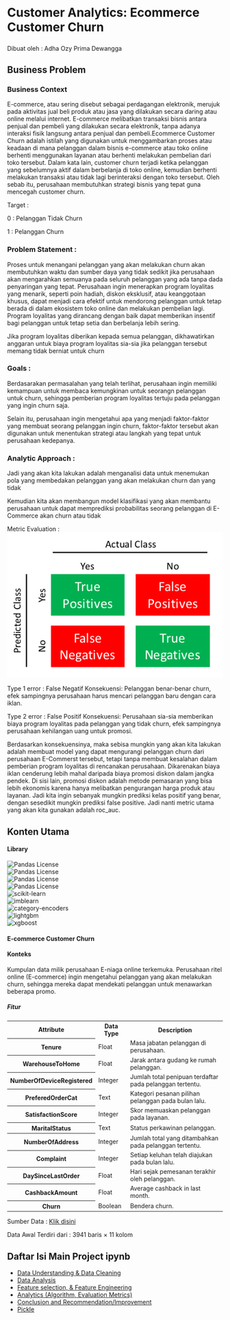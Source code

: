 
# Customer Analytics: Ecommerce Customer Churn
#####
 Dibuat oleh : Adha Ozy Prima Dewangga
## Business Problem


### Business Context
E-commerce, atau sering disebut sebagai perdagangan elektronik, merujuk pada aktivitas jual beli produk atau jasa yang dilakukan secara daring atau online melalui internet. E-commerce melibatkan transaksi bisnis antara penjual dan pembeli yang dilakukan secara elektronik, tanpa adanya interaksi fisik langsung antara penjual dan pembeli.Ecommerce Customer Churn adalah istilah yang digunakan untuk menggambarkan proses atau keadaan di mana pelanggan dalam bisnis e-commerce atau toko online berhenti menggunakan layanan atau berhenti melakukan pembelian dari toko tersebut. Dalam kata lain, customer churn terjadi ketika pelanggan yang sebelumnya aktif dalam berbelanja di toko online, kemudian berhenti melakukan transaksi atau tidak lagi berinteraksi dengan toko tersebut. Oleh sebab itu, perusahaan membutuhkan strategi bisnis yang tepat guna mencegah customer churn.

Target :


0 : Pelanggan Tidak Churn

1 : Pelanggan Churn

### Problem Statement :

Proses untuk menangani pelanggan yang akan melakukan churn akan membutuhkan waktu dan sumber daya yang tidak sedikit jika perusahaan akan mengarahkan semuanya pada seluruh pelanggan yang ada tanpa dada penyaringan yang tepat. Perusahaan ingin menerapkan program loyalitas yang menarik, seperti poin hadiah, diskon eksklusif, atau keanggotaan khusus, dapat menjadi cara efektif untuk mendorong pelanggan untuk tetap berada di dalam ekosistem toko online dan melakukan pembelian lagi. Program loyalitas yang dirancang dengan baik dapat memberikan insentif bagi pelanggan untuk tetap setia dan berbelanja lebih sering.

Jika program loyalitas diberikan kepada semua pelanggan, dikhawatirkan anggaran untuk biaya program loyalitas sia-sia jika pelanggan tersebut memang tidak berniat untuk churn

### Goals :
Berdasarakan permasalahan yang telah terlihat, perusahaan ingin memiliki kemampuan untuk membaca kemungkinan untuk seorangn pelanggan untuk churn, sehingga pemberian program loyalitas tertuju pada pelanggan yang ingin churn saja.

Selain itu, perusahaan ingin mengetahui apa yang menjadi faktor-faktor yang membuat seorang pelanggan ingin churn, faktor-faktor tersebut akan digunakan untuk menentukan strategi atau langkah yang tepat untuk perusahaan kedepanya.

### Analytic Approach :
Jadi yang akan kita lakukan adalah menganalisi data untuk menemukan pola yang membedakan pelanggan yang akan melakukan churn dan yang tidak

Kemudian kita akan membangun model klasifikasi yang akan membantu perusahaan untuk dapat memprediksi probabilitas seorang pelanggan di E-Commerce akan churn atau tidak

Metric Evaluation :
![alt text](https://github.com/Markenji/-Project-Capstone-Modul-3-Machine-Learning/blob/main/Picture/Metric%20Evaluation.png?raw=true)

Type 1 error : False Negatif
Konsekuensi: Pelanggan benar-benar churn, efek sampingnya perusahaan harus mencari pelanggan baru dengan cara iklan.

Type 2 error : False Positif
Konsekuensi: Perusahaan sia-sia memberikan biaya program loyalitas pada pelanggan yang tidak churn, efek sampingnya perusahaan kehilangan uang untuk promosi.

Berdasarkan konsekuensinya, maka sebisa mungkin yang akan kita lakukan adalah membuat model yang dapat mengurangi pelanggan churn dari perusahaan E-Commerst tersebut, tetapi tanpa membuat kesalahan dalam pemberian program loyalitas di rencanakan perusahaan. Dikarenakan biaya iklan cenderung lebih mahal daripada biaya promosi diskon dalam jangka pendek. Di sisi lain, promosi diskon adalah metode pemasaran yang bisa lebih ekonomis karena hanya melibatkan pengurangan harga produk atau layanan. Jadi kita ingin sebanyak mungkin prediksi kelas positif yang benar, dengan sesedikit mungkin prediksi false positive. Jadi nanti metric utama yang akan kita gunakan adalah roc_auc.

## Konten Utama


#### Library
![Pandas License](https://img.shields.io/badge/pandas-1.4.2-lightgrey)  
![Pandas License](https://img.shields.io/badge/numpy-1.23.2-yellow)  
![Pandas License](https://img.shields.io/badge/seaborn-0.11.2-blue)  
![Pandas License](https://img.shields.io/badge/matplotlib-3.5.1-red)<br>
![scikit-learn ](https://img.shields.io/badge/scikit--learn-1.2.2-coral?labelColor=grey&style=flat)<br>
![imblearn ](https://img.shields.io/badge/imblearn-0.0-olive?labelColor=grey&style=flat)<br>
![category-encoders ](https://img.shields.io/badge/category--encoders-2.6.0-emerald?labelColor=grey&style=flat)<br>
![lightgbm ](https://img.shields.io/badge/lightgbm-3.3.5-pink?labelColor=grey&style=flat)<br>
![xgboost](https://img.shields.io/badge/xgboost-1.7.5-navy?labelColor=grey&style=flat)<br>


<h4>E-commerce Customer Churn</h4>
<h4>Konteks</h4>
<p>Kumpulan data milik perusahaan E-niaga online terkemuka. Perusahaan ritel online (E-commerce) ingin mengetahui pelanggan yang akan melakukan churn, sehingga mereka dapat mendekati pelanggan untuk menawarkan beberapa promo.</p>
<h5><b>Fitur</b></h5>
<table>
  <tr>
    <th>Attribute</th>
    <th>Data Type</th>
    <th>Description</th>
  </tr>
  <tr>
    <th><b>Tenure</b></th>
    <td>Float</td>
    <td>Masa jabatan pelanggan di perusahaan.</td>
  </tr>
  <tr>
    <th><b>WarehouseToHome</b></th>
    <td>Float</td>
    <td>Jarak antara gudang ke rumah pelanggan.</td>
  </tr>
  <tr>
    <th><b>NumberOfDeviceRegistered</b></th>
    <td>Integer</td>
    <td>Jumlah total penipuan terdaftar pada pelanggan tertentu.</td>
  </tr>
  <tr>
    <th><b>PreferedOrderCat</b></th>
    <td>Text</td>
    <td>Kategori pesanan pilihan pelanggan pada bulan lalu.</td>
  </tr>
  <tr>
    <th><b>SatisfactionScore</b></th>
    <td>Integer</td>
    <td>Skor memuaskan pelanggan pada layanan.</td>
  </tr>
  <tr>
    <th><b>MaritalStatus</b></th>
    <td>Text</td>
    <td>Status perkawinan pelanggan.</td>
  </tr>
  <tr>
    <th><b>NumberOfAddress</b></th>
    <td>Integer</td>
    <td>Jumlah total yang ditambahkan pada pelanggan tertentu.</td>
  </tr>
  <tr>
    <th><b>Complaint</b></th>
    <td>Integer</td>
    <td>Setiap keluhan telah diajukan pada bulan lalu.</td>
  </tr>
  <tr>
    <th><b>DaySinceLastOrder</b></th>
    <td>Float</td>
    <td>Hari sejak pemesanan terakhir oleh pelanggan.</td>
  </tr>
  <tr>
    <th><b>CashbackAmount</b></th>
    <td>Float</td>
    <td>Average cashback in last month.</td>
  </tr>
  <tr>
    <th><b>Churn</b></th>
    <td>Boolean</td>
    <td>Bendera churn.</td>
  </tr>
</table>

<p>Sumber Data : <a href="https://drive.google.com/drive/folders/1PITb78NtK9Ra6wOkQdXCIgItZkj29Ves">Klik disini</a></p>
<p>Data Awal Terdiri dari : 3941 baris × 11 kolom</p>

## Daftar Isi Main Project ipynb
 - [Data Understanding & Data Cleaning](#)
 - [Data Analysis](#)
 - [Feature selection, & Feature Engineering](#)
 - [Analytics (Algorithm, Evaluation Metrics)](#)
 - [Conclusion and Recommendation/Improvement](#)
 - [Pickle](#)

